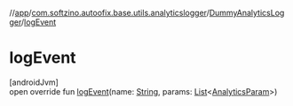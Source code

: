 //[app](../../../index.md)/[com.softzino.autoofix.base.utils.analyticslogger](../index.md)/[DummyAnalyticsLogger](index.md)/[logEvent](log-event.md)

# logEvent

[androidJvm]\
open override fun [logEvent](log-event.md)(name: [String](https://kotlinlang.org/api/latest/jvm/stdlib/kotlin/-string/index.html), params: [List](https://kotlinlang.org/api/latest/jvm/stdlib/kotlin.collections/-list/index.html)&lt;[AnalyticsParam](../-analytics-param/index.md)&gt;)
